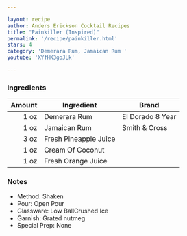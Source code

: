 ```yaml
---

layout: recipe
author: Anders Erickson Cocktail Recipes
title: "Painkiller (Inspired)"
permalink: '/recipe/painkiller.html'
stars: 4
category: 'Demerara Rum, Jamaican Rum '
youtube: 'XYfHK3goJLk'

---
```


### Ingredients

| Amount  | Ingredient               | Brand         |
| ---: | --------------------- | ---------------- |
| 1 oz | Demerara Rum          | El Dorado 8 Year |
| 1 oz | Jamaican Rum          | Smith & Cross    |
| 3 oz | Fresh Pineapple Juice |
| 1 oz | Cream Of Coconut      |
| 1 oz | Fresh Orange Juice    |

### Notes

- Method: Shaken
- Pour: Open Pour
- Glassware: Low BallCrushed Ice
- Garnish: Grated nutmeg
- Special Prep: None

